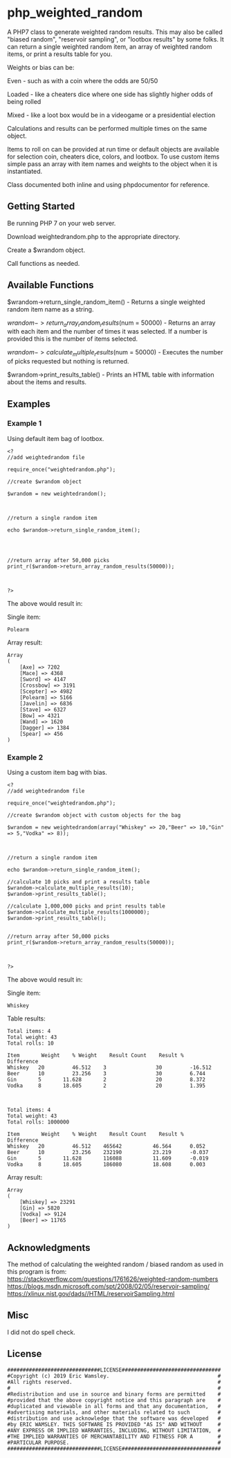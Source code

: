 # php_weighted_random
A PHP7 class to generate weighted random results. This may also be called "biased random", "reservoir sampling", or "lootbox results" by some folks. It can return a single weighted random item, an array of weighted random items, or print a results table for you.

Weights or bias can be:

Even - such as with a coin where the odds are 50/50

Loaded - like a cheaters dice where one side has slightly higher odds of being rolled

Mixed - like a loot box would be in a videogame or a presidential election


Calculations and results can be performed multiple times on the same object. 

Items to roll on can be provided at run time or default objects are available for selection coin, cheaters dice, colors, and lootbox.
To use custom items simple pass an array with item names and weights to the object when it is instantiated.

Class documented both inline and using phpdocumentor for reference.
 
## Getting Started
Be running PHP 7 on your web server.

Download weightedrandom.php to the appropriate directory.

Create a $wrandom object.

Call functions as needed.


## Available Functions
$wrandom->return_single_random_item() - Returns a single weighted random item name as a string.

$wrandom->return_array_random_results($num = 50000) - Returns an array  with each item and the number of times it was selected. If a number is provided this is the number of items selected.

$wrandom->calculate_multiple_results($num = 50000) - Executes the number of picks requested but nothing is returned.

$wrandom->print_results_table() - Prints an HTML table with information about the items and results.


## Examples
### Example 1
Using default item bag of lootbox.
```
<?
//add weightedrandom file

require_once("weightedrandom.php");

//create $wrandom object

$wrandom = new weightedrandom();



//return a single random item

echo $wrandom->return_single_random_item();




//return array after 50,000 picks
print_r($wrandom->return_array_random_results(50000));



?>
```

The above would result in:

Single item:
```
Polearm
```

Array result:
```
Array
(
    [Axe] => 7202
    [Mace] => 4368
    [Sword] => 4147
    [Crossbow] => 3191
    [Scepter] => 4982
    [Polearm] => 5166
    [Javelin] => 6836
    [Stave] => 6327
    [Bow] => 4321
    [Wand] => 1620
    [Dagger] => 1384
    [Spear] => 456
)
```
### Example 2
Using a custom item bag with bias.
```
<?
//add weightedrandom file

require_once("weightedrandom.php");

//create $wrandom object with custom objects for the bag

$wrandom = new weightedrandom(array("Whiskey" => 20,"Beer" => 10,"Gin" => 5,"Vodka" => 8));



//return a single random item

echo $wrandom->return_single_random_item();

//calculate 10 picks and print a results table
$wrandom->calculate_multiple_results(10);
$wrandom->print_results_table();

//calculate 1,000,000 picks and print results table
$wrandom->calculate_multiple_results(1000000);
$wrandom->print_results_table();


//return array after 50,000 picks
print_r($wrandom->return_array_random_results(50000));



?>
```
The above would result in:

Single item:
```
Whiskey
```

Table results:
```
Total items: 4
Total weight: 43
Total rolls: 10

Item	   Weight	 % Weight	 Result Count	 Result %	 Difference
Whiskey   20	     46.512	   3	            30	       -16.512
Beer      10	     23.256	   3	            30	       6.744
Gin       5	      11.628	   2	            20	       8.372
Vodka     8	      18.605	   2	            20	       1.395



Total items: 4
Total weight: 43
Total rolls: 1000000

Item	   Weight	 % Weight	 Result Count	 Result %	 Difference
Whiskey   20	     46.512	   465642	       46.564	   0.052
Beer      10	     23.256	   232190	       23.219	   -0.037
Gin       5	      11.628	   116088	       11.609	   -0.019
Vodka     8	      18.605	   186080	       18.608	   0.003
```

Array result:
```
Array
(
    [Whiskey] => 23291
    [Gin] => 5820
    [Vodka] => 9124
    [Beer] => 11765
)
```
## Acknowledgments
The method of calculating the weighted random / biased random as used in this program is from:
https://stackoverflow.com/questions/1761626/weighted-random-numbers
https://blogs.msdn.microsoft.com/spt/2008/02/05/reservoir-sampling/
https://xlinux.nist.gov/dads//HTML/reservoirSampling.html

## Misc
I did not do spell check.

## License
```
##############################LICENSE################################
#Copyright (c) 2019 Eric Wamsley.                                   #
#All rights reserved.                                               #
#                                                                   #
#Redistribution and use in source and binary forms are permitted    #
#provided that the above copyright notice and this paragraph are    #
#duplicated and viewable in all forms and that any documentation,   #
#advertising materials, and other materials related to such         #
#distribution and use acknowledge that the software was developed   #
#by ERIC WAMSLEY. THIS SOFTWARE IS PROVIDED "AS IS" AND WITHOUT     #
#ANY EXPRESS OR IMPLIED WARRANTIES, INCLUDING, WITHOUT LIMITATION,  #
#THE IMPLIED WARRANTIES OF MERCHANTABILITY AND FITNESS FOR A        #
#PARTICULAR PURPOSE.                                                #
##############################LICENSE################################
```
